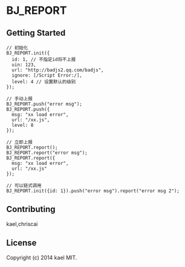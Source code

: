 # BJ_REPORT

## Getting Started
```
// 初始化
BJ_REPORT.init({
  id: 1, // 不指定id将不上报
  uin: 123,
  url: "http://badjs2.qq.com/badjs",
  ignore: [/Script Error:/],
  level: 4 // 设置默认的级别
});

// 手动上报
BJ_REPORT.push("error msg");
BJ_REPORT.push({
  msg: "xx load error",
  url: "/xx.js",
  level: 8
});

// 立即上报
BJ_REPORT.report();
BJ_REPORT.report("error msg");
BJ_REPORT.report({
  msg: "xx load error",
  url: "/xx.js"
});

// 可以链式调用
BJ_REPORT.init({id: 1}).push("error msg").report("error msg 2");
```

## Contributing
kael,chriscai

## License
Copyright (c) 2014 kael MIT.
